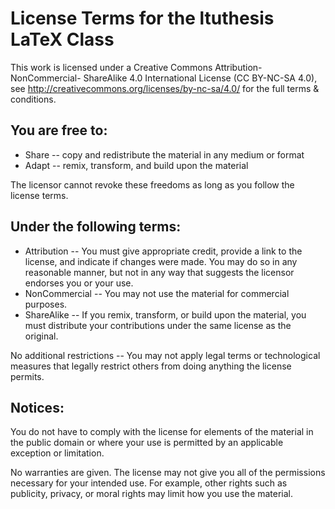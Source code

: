 License Terms for the ltuthesis LaTeX Class
===========================================
This work is licensed under a Creative Commons Attribution-NonCommercial-
ShareAlike 4.0 International License (CC BY-NC-SA 4.0), see 
http://creativecommons.org/licenses/by-nc-sa/4.0/ for the full terms & 
conditions.


You are free to:
----------------
* Share -- copy and redistribute the material in any medium or format
* Adapt -- remix, transform, and build upon the material

The licensor cannot revoke these freedoms as long as you follow the license 
terms.


Under the following terms:
--------------------------
* Attribution -- You must give appropriate credit, provide a link to the
  license, and indicate if changes were made. You may do so in any reasonable
  manner, but not in any way that suggests the licensor endorses you or your
  use.
* NonCommercial -- You may not use the material for commercial purposes.
* ShareAlike -- If you remix, transform, or build upon the material, you must
  distribute your contributions under the same license as the original.

No additional restrictions -- You may not apply legal terms or technological 
measures that legally restrict others from doing anything the license permits.


Notices:
--------
You do not have to comply with the license for elements of the material in the
public domain or where your use is permitted by an applicable exception or
limitation.

No warranties are given. The license may not give you all of the permissions
necessary for your intended use. For example, other rights such as publicity,
privacy, or moral rights may limit how you use the material.

